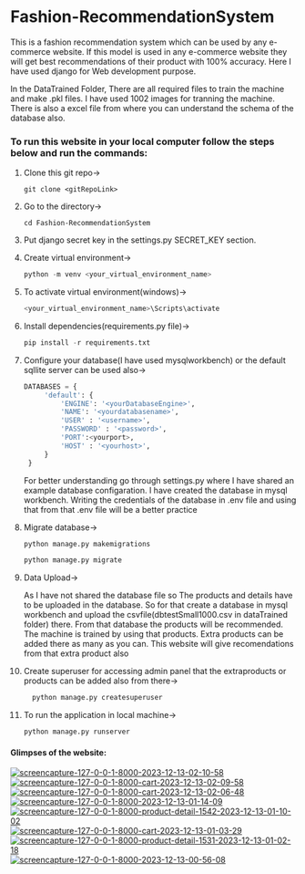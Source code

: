 # Fashion-RecommendationSystem
<p>This is a fashion recommendation system which can be used by any e-commerce website. If this model is used in any e-commerce website they will get best recommendations of their product with 100% accuracy. Here I have used django for Web development purpose.</p>
<p>In the DataTrained Folder, There are all required files to train the machine and make .pkl files. I have used 1002 images for tranning the machine. There is also a excel file from where you can understand the schema of the database also.</p>

### To run this website in your local computer follow the steps below and run the commands:

1. Clone this git repo->

   ```git
   git clone <gitRepoLink>
   ```
2. Go to the directory->

   ```git
   cd Fashion-RecommendationSystem
   ```
   
3. Put django secret key in the settings.py SECRET_KEY section.
   
4. Create virtual environment->
   
   ```python
   python -m venv <your_virtual_environment_name>
   ```
5. To activate virtual environment(windows)->

   ```python
   <your_virtual_environment_name>\Scripts\activate
   ```
   
6. Install dependencies(requirements.py file)->
   
   ```python
   pip install -r requirements.txt
   ```
7. Configure your database(I have used mysqlworkbench) or the default sqllite server can be used also->

   ```python
   DATABASES = {
        'default': {
            'ENGINE': '<yourDatabaseEngine>',
            'NAME': '<yourdatabasename>',
            'USER' : '<username>',
            'PASSWORD' : '<password>',
            'PORT':<yourport>,
            'HOST' : '<yourhost>',
        }
    }
   ```
   <p>For better understanding go through settings.py where I have shared an example database configaration. I have created the database in mysql workbench. Writing the   
      credentials of the database in .env file and using that from that .env file will be a better practice</p>
   
8. Migrate database->

   ```python
   python manage.py makemigrations
   ```

   ```python
   python manage.py migrate
   ```
9. Data Upload->
   <p>As I have not shared the database file so The products and details have to be uploaded in the database. So for that create a database in mysql workbench and upload the 
    csvfile(dbtestSmall1000.csv in dataTrained folder) there. From that database the products will be recommended. The machine is trained by using that products. Extra 
    products can be added there as many as you can. This website will give recomendations from that extra product also</p>
   
10. Create superuser for accessing admin panel that the extraproducts or products can be added also from there->
    ```python
      python manage.py createsuperuser 
    ```

11. To run the application in local machine->
   
    ```python
    python manage.py runserver
    ```
#### Glimpses of the website:
   <a href="https://ibb.co/6gghgs2"><img src="https://i.ibb.co/dGG9GKS/screencapture-127-0-0-1-8000-2023-12-13-02-10-58.png" alt="screencapture-127-0-0-1-8000-2023-12-13-02-10-58" border="0"></a>
   <a href="https://ibb.co/jWz7Pr7"><img src="https://i.ibb.co/k9JYsSY/screencapture-127-0-0-1-8000-cart-2023-12-13-02-09-58.png" alt="screencapture-127-0-0-1-8000-cart-2023-12-13-02-09-58" border="0"></a>
   <a href="https://ibb.co/mcP4RRf"><img src="https://i.ibb.co/Kr8W55T/screencapture-127-0-0-1-8000-cart-2023-12-13-02-06-48.png" alt="screencapture-127-0-0-1-8000-cart-2023-12-13-02-06-48" border="0"></a>
   <a href="https://ibb.co/7NPJ7qk"><img src="https://i.ibb.co/0VTjPxs/screencapture-127-0-0-1-8000-2023-12-13-01-14-09.png" alt="screencapture-127-0-0-1-8000-2023-12-13-01-14-09" border="0"></a>
   <a href="https://ibb.co/yN1CpJM"><img src="https://i.ibb.co/9pL0hjf/screencapture-127-0-0-1-8000-product-detail-1542-2023-12-13-01-10-02.png" alt="screencapture-127-0-0-1-8000-product-detail-1542-2023-12-13-01-10-02" border="0"></a>
   <a href="https://ibb.co/xSv0qnQ"><img src="https://i.ibb.co/4ZyGRbx/screencapture-127-0-0-1-8000-cart-2023-12-13-01-03-29.png" alt="screencapture-127-0-0-1-8000-cart-2023-12-13-01-03-29" border="0"></a>
   <a href="https://ibb.co/t2dLq0Z"><img src="https://i.ibb.co/s1BWKT5/screencapture-127-0-0-1-8000-product-detail-1531-2023-12-13-01-02-18.png" alt="screencapture-127-0-0-1-8000-product-detail-1531-2023-12-13-01-02-18" border="0"></a>
   <a href="https://ibb.co/kKkYWg1"><img src="https://i.ibb.co/TcpzFBL/screencapture-127-0-0-1-8000-2023-12-13-00-56-08.png" alt="screencapture-127-0-0-1-8000-2023-12-13-00-56-08" border="0"></a>
   
 






   
